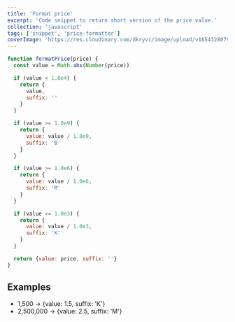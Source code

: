 ```yaml
---
title: 'Format price'
excerpt: 'Code snippet to return short version of the price value.'
collection: 'javascript'
tags: ['snippet', 'price-formatter']
coverImage: 'https://res.cloudinary.com/dkryvi/image/upload/v1654328079/image-26-copyright_uh3k8l.jpg'
---
```


```js
function formatPrice(price) {
  const value = Math.abs(Number(price))

  if (value < 1.0e4) {
    return {
      value,
      suffix: ''
    }
  }

  if (value >= 1.0e9) {
    return {
      value: value / 1.0e9,
      suffix: 'B'
    }
  }

  if (value >= 1.0e6) {
    return {
      value: value / 1.0e6,
      suffix: 'M'
    }
  }

  if (value >= 1.0e3) {
    return {
      value: value / 1.0e3,
      suffix: 'K'
    }
  }

  return {value: price, suffix: ''}
}
```

## Examples

- 1,500 -> {value: 1.5, suffix: 'K'}
- 2,500,000 -> {value: 2.5, suffix: 'M'}

